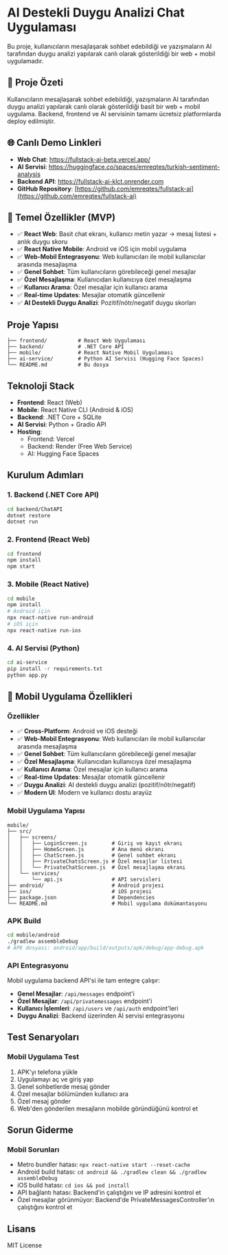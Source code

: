 # AI Destekli Duygu Analizi Chat Uygulaması

Bu proje, kullanıcıların mesajlaşarak sohbet edebildiği ve yazışmaların AI tarafından duygu analizi yapılarak canlı olarak gösterildiği bir web + mobil uygulamadır.

## 🎯 Proje Özeti

Kullanıcıların mesajlaşarak sohbet edebildiği, yazışmaların AI tarafından duygu analizi yapılarak canlı olarak gösterildiği basit bir web + mobil uygulama. Backend, frontend ve AI servisinin tamamı ücretsiz platformlarda deploy edilmiştir.

## 🌐 Canlı Demo Linkleri

- **Web Chat**: https://fullstack-ai-beta.vercel.app/
- **AI Servisi**: https://huggingface.co/spaces/emreqtes/turkish-sentiment-analysis
- **Backend API**: https://fullstack-ai-klct.onrender.com
- **GitHub Repository**: [https://github.com/emreqtes/fullstack-ai](https://github.com/emreqtes/fullstack-ai)

## 🚀 Temel Özellikler (MVP)

- ✅ **React Web**: Basit chat ekranı, kullanıcı metin yazar → mesaj listesi + anlık duygu skoru
- ✅ **React Native Mobile**: Android ve iOS için mobil uygulama
- ✅ **Web-Mobil Entegrasyonu**: Web kullanıcıları ile mobil kullanıcılar arasında mesajlaşma
- ✅ **Genel Sohbet**: Tüm kullanıcıların görebileceği genel mesajlar
- ✅ **Özel Mesajlaşma**: Kullanıcıdan kullanıcıya özel mesajlaşma
- ✅ **Kullanıcı Arama**: Özel mesajlar için kullanıcı arama
- ✅ **Real-time Updates**: Mesajlar otomatik güncellenir
- ✅ **AI Destekli Duygu Analizi**: Pozitif/nötr/negatif duygu skorları

## Proje Yapısı

```
├── frontend/          # React Web Uygulaması
├── backend/           # .NET Core API
├── mobile/            # React Native Mobil Uygulaması
├── ai-service/        # Python AI Servisi (Hugging Face Spaces)
└── README.md          # Bu dosya
```

## Teknoloji Stack

- **Frontend**: React (Web)
- **Mobile**: React Native CLI (Android & iOS)
- **Backend**: .NET Core + SQLite
- **AI Servisi**: Python + Gradio API
- **Hosting**: 
  - Frontend: Vercel
  - Backend: Render (Free Web Service)
  - AI: Hugging Face Spaces

## Kurulum Adımları

### 1. Backend (.NET Core API)
```bash
cd backend/ChatAPI
dotnet restore
dotnet run
```

### 2. Frontend (React Web)
```bash
cd frontend
npm install
npm start
```

### 3. Mobile (React Native)
```bash
cd mobile
npm install
# Android için
npx react-native run-android
# iOS için
npx react-native run-ios
```

### 4. AI Servisi (Python)
```bash
cd ai-service
pip install -r requirements.txt
python app.py
```

## 📱 Mobil Uygulama Özellikleri

### Özellikler
- ✅ **Cross-Platform**: Android ve iOS desteği
- ✅ **Web-Mobil Entegrasyonu**: Web kullanıcıları ile mobil kullanıcılar arasında mesajlaşma
- ✅ **Genel Sohbet**: Tüm kullanıcıların görebileceği genel mesajlar
- ✅ **Özel Mesajlaşma**: Kullanıcıdan kullanıcıya özel mesajlaşma
- ✅ **Kullanıcı Arama**: Özel mesajlar için kullanıcı arama
- ✅ **Real-time Updates**: Mesajlar otomatik güncellenir
- ✅ **Duygu Analizi**: AI destekli duygu analizi (pozitif/nötr/negatif)
- ✅ **Modern UI**: Modern ve kullanıcı dostu arayüz

### Mobil Uygulama Yapısı
```
mobile/
├── src/
│   ├── screens/
│   │   ├── LoginScreen.js        # Giriş ve kayıt ekranı
│   │   ├── HomeScreen.js         # Ana menü ekranı
│   │   ├── ChatScreen.js         # Genel sohbet ekranı
│   │   ├── PrivateChatsScreen.js # Özel mesajlar listesi
│   │   └── PrivateChatScreen.js  # Özel mesajlaşma ekranı
│   └── services/
│       └── api.js                # API servisleri
├── android/                      # Android projesi
├── ios/                          # iOS projesi
├── package.json                  # Dependencies
└── README.md                     # Mobil uygulama dokümantasyonu
```

### APK Build
```bash
cd mobile/android
./gradlew assembleDebug
# APK dosyası: android/app/build/outputs/apk/debug/app-debug.apk
```

### API Entegrasyonu
Mobil uygulama backend API'si ile tam entegre çalışır:

- **Genel Mesajlar**: `/api/messages` endpoint'i
- **Özel Mesajlar**: `/api/privatemessages` endpoint'i
- **Kullanıcı İşlemleri**: `/api/users` ve `/api/auth` endpoint'leri
- **Duygu Analizi**: Backend üzerinden AI servisi entegrasyonu

## Test Senaryoları

### Mobil Uygulama Test
1. APK'yı telefona yükle
2. Uygulamayı aç ve giriş yap
3. Genel sohbetlerde mesaj gönder
4. Özel mesajlar bölümünden kullanıcı ara
5. Özel mesaj gönder
6. Web'den gönderilen mesajların mobilde göründüğünü kontrol et

## Sorun Giderme

### Mobil Sorunları
- Metro bundler hatası: `npx react-native start --reset-cache`
- Android build hatası: `cd android && ./gradlew clean && ./gradlew assembleDebug`
- iOS build hatası: `cd ios && pod install`
- API bağlantı hatası: Backend'in çalıştığını ve IP adresini kontrol et
- Özel mesajlar görünmüyor: Backend'de PrivateMessagesController'ın çalıştığını kontrol et

## Lisans

MIT License
